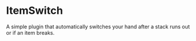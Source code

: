 # ItemSwitch

A simple plugin that automatically switches your hand after a stack runs out or if an item breaks.